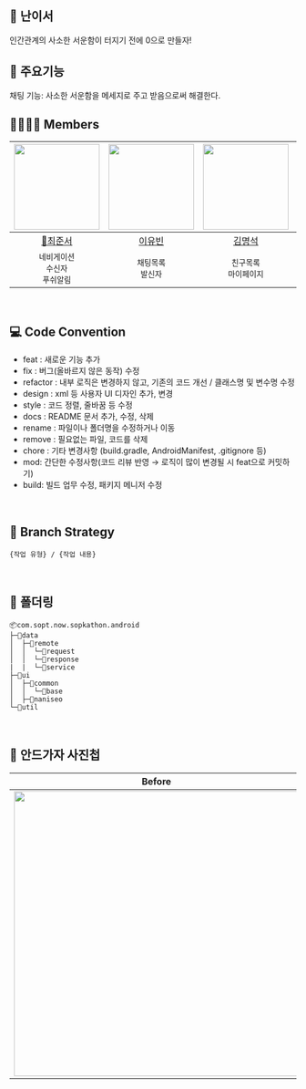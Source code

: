 ## 📱 난이서
인간관계의 사소한 서운함이 터지기 전에 0으로 만들자!
</br>

## 🎉 주요기능
채팅 기능: 사소한 서운함을 메세지로 주고 받음으로써 해결한다.
</br>

## 👨‍👩‍👧‍👦 Members
|<img src="https://avatars.githubusercontent.com/u/127238018?v=4" width="150" />|<img src="https://avatars.githubusercontent.com/u/128459613?v=4" width="150" />|<img src="https://avatars.githubusercontent.com/u/75840431?v=4" width="150" />|<img src="https://avatars.githubusercontent.com/u/112953135?v=4" width="150" />| 
|:---------:|:---------:|:---------:|:---------:|
|[👑최준서](https://github.com/junseo511)|[이유빈](https://github.com/leeeyubin)|[김명석](https://github.com/cacaocoffee)|[이석찬](https://github.com/leeseokchan00)|
| `네비게이션`</br>`수신자`</br>`푸쉬알림` | `채팅목록`</br>`발신자` | `친구목록`</br>`마이페이지` | `스플래쉬`</br>`회원가입`|
</br>

## 💻 Code Convention
- feat : 새로운 기능 추가
- fix : 버그(올바르지 않은 동작) 수정
- refactor : 내부 로직은 변경하지 않고, 기존의 코드 개선 / 클래스명 및 변수명 수정
- design : xml 등 사용자 UI 디자인 추가, 변경
- style : 코드 정렬, 줄바꿈 등 수정
- docs : README 문서 추가, 수정, 삭제
- rename : 파일이나 폴더명을 수정하거나 이동
- remove : 필요없는 파일, 코드를 삭제
- chore : 기타 변경사항 (build.gradle, AndroidManifest, .gitignore 등)
- mod: 간단한 수정사항(코드 리뷰 반영 → 로직이 많이 변경될 시 feat으로 커밋하기)
- build: 빌드 업무 수정, 패키지 메니저 수정
</br>

## 🔖 Branch Strategy
```
{작업 유형} / {작업 내용}
```
</br>

## 📁 폴더링
```
📦com.sopt.now.sopkathon.android
├─📂data
│  ├─📂remote
│  │  └─📂request
│  │  └─📂response
|  |  └─📂service
├─📂ui
│  ├─📂common
│  │  └─📂base
│  ├─📂naniseo
└─📂util
```
</br>

## 📸 안드가자 사진첩
|**Before**|**After**|
|:---------:|:---------:|
|<img src="https://github.com/34th-SOPT-SOPKATHON-2/Android/assets/128459613/a95423d5-3cbe-4c77-b5b9-72756a11c239" width="500" />|미정|
